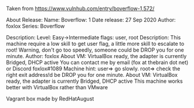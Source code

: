 Taken from https://www.vulnhub.com/entry/boverflow-1,572/ 

About Release:
    Name: Boverflow: 1
    Date release: 27 Sep 2020
    Author: foxlox
    Series: Boverflow

Description:
    Level: Easy->Intermediate
    flags: user, root
    Description: This machine require a low skill to get user flag, a little more skill to escalate to root! Warning, don't go too speedly, someone could be DROP you for one minute.
    Author: foxlox
    About VM: VirtualBox ready, the adapter is currently Bridged, DHCP active
    You can contact me by email (fox at thebrain dot net) or Discord foxlox#1089
    Machine hint: user=> go slowly. root=> check the right exit address!d be DROP you for one minute.
    About VM: VirtualBox ready, the adapter is currently Bridged, DHCP active
    This machine works better with VirtualBox rather than VMware 

Vagrant box made by RedHatAugust
